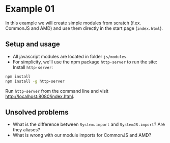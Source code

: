 # Example 01

In this example we will create simple modules from scratch (f.ex. CommonJS and AMD) and use them directly in the start page (`index.html`).

## Setup and usage

- All javascript modules are located in folder `js/modules`.
- For simplicity, we'll use the npm package `http-server` to run the site:
Install `http-server`:
```bash
npm install
npm install -g http-server
```

Run `http-server` from the command line and visit [http://localhost:8080/index.html](http://localhost:8080/index.html).

## Unsolved problems

- What is the difference between `System.import` and `SystemJS.import`? Are they aliases?
- What is wrong with our module imports for CommonJS and AMD?
